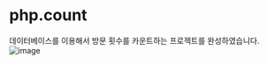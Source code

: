 # php.count
데이터베이스를 이용해서 방문 횟수를 카운트하는 프로젝트를 완성하였습니다.
![image](https://user-images.githubusercontent.com/89557192/170006830-97100241-8960-45b7-96e5-e61318769014.png)

